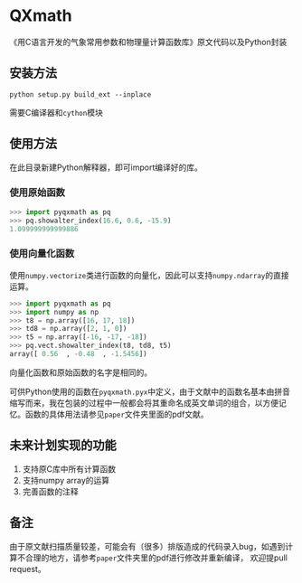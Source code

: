 # QXmath

《用C语言开发的气象常用参数和物理量计算函数库》原文代码以及Python封装

## 安装方法
```
python setup.py build_ext --inplace
```
需要C编译器和`cython`模块

## 使用方法
在此目录新建Python解释器，即可import编译好的库。

### 使用原始函数
```python
>>> import pyqxmath as pq
>>> pq.showalter_index(16.6, 0.6, -15.9)
1.099999999999886
```

### 使用向量化函数
使用`numpy.vectorize`类进行函数的向量化，因此可以支持`numpy.ndarray`的直接运算。
```python
>>> import pyqxmath as pq
>>> import numpy as np
>>> t8 = np.array([16, 17, 18])
>>> td8 = np.array([2, 1, 0])
>>> t5 = np.array([-16, -17, -18])
>>> pq.vect.showalter_index(t8, td8, t5)
array([ 0.56  , -0.48  , -1.5456])
```
向量化函数和原始函数的名字是相同的。

可供Python使用的函数在`pyqxmath.pyx`中定义，由于文献中的函数名基本由拼音缩写而来，我在包装的过程中一般都会将其重命名成英文单词的组合，以方便记忆。函数的具体用法请参见`paper`文件夹里面的pdf文献。

## 未来计划实现的功能

1. 支持原C库中所有计算函数
2. 支持numpy array的运算
3. 完善函数的注释

## 备注

由于原文献扫描质量较差，可能会有（很多）排版造成的代码录入bug，如遇到计算不合理的地方，请参考`paper`文件夹里的pdf进行修改并重新编译，
欢迎提pull request。